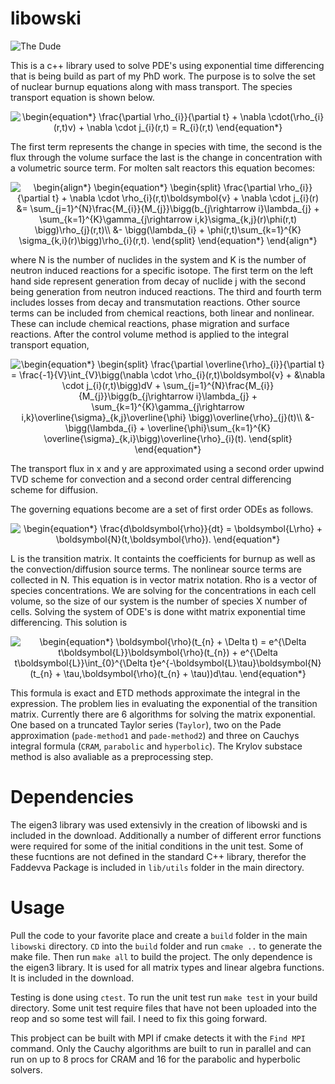 # libowski
![The Dude](https://images2.minutemediacdn.com/image/upload/c_crop,h_1191,w_2118,x_41,y_0/f_auto,q_auto,w_1100/v1554931540/shape/mentalfloss/61708-gramercy_pictures.jpg "The Dude")

This is a c++ library used to solve PDE's using exponential time differencing that is being build as part of my PhD work. The purpose is to solve the set of nuclear burnup equations along with mass transport. The species transport equation is shown below.

<p align="center">
<img src=
"https://render.githubusercontent.com/render/math?math=%5Cdisplaystyle+%5Cbegin%7Bequation%2A%7D%0A++++%5Cfrac%7B%5Cpartial+%5Crho_%7Bi%7D%7D%7B%5Cpartial+t%7D+%2B+%5Cnabla+%5Ccdot%28%5Crho_%7Bi%7D%28r%2Ct%29v%29+%2B+%5Cnabla+%5Ccdot+j_%7Bi%7D%28r%2Ct%29+%3D+R_%7Bi%7D%28r%2Ct%29%0A%5Cend%7Bequation%2A%7D%0A" 
alt="\begin{equation*}
    \frac{\partial \rho_{i}}{\partial t} + \nabla \cdot(\rho_{i}(r,t)v) + \nabla \cdot j_{i}(r,t) = R_{i}(r,t)
\end{equation*}
">
</p>

The first term represents the change in species with time, the second is the flux through the volume surface the last is the change in concentration with a volumetric source term. For molten salt reactors this equation becomes:

<p align="center">
<img src=
"https://render.githubusercontent.com/render/math?math=%5Cdisplaystyle+%5Cbegin%7Balign%2A%7D%0A%5Cbegin%7Bequation%2A%7D%0A%5Cbegin%7Bsplit%7D%0A++++%5Cfrac%7B%5Cpartial+%5Crho_%7Bi%7D%7D%7B%5Cpartial+t%7D%0A++++%2B+%5Cnabla+%5Ccdot+%5Crho_%7Bi%7D%28r%2Ct%29%5Cboldsymbol%7Bv%7D%0A++++%2B+%5Cnabla+%5Ccdot+j_%7Bi%7D%28r%29%0A++++%26%3D%0A++++%5Csum_%7Bj%3D1%7D%5E%7BN%7D%5Cfrac%7BM_%7Bi%7D%7D%7BM_%7Bj%7D%7D%5Cbigg%28b_%7Bj%5Crightarrow+i%7D%5Clambda_%7Bj%7D+%2B+%0A++++%5Csum_%7Bk%3D1%7D%5E%7BK%7D%5Cgamma_%7Bj%5Crightarrow+i%2Ck%7D%5Csigma_%7Bk%2Cj%7D%28r%29%5Cphi%28r%2Ct%29+%5Cbigg%29%5Crho_%7Bj%7D%28r%2Ct%29%5C%5C%0A++++%26-+%5Cbigg%28%5Clambda_%7Bi%7D+%2B+%5Cphi%28r%2Ct%29%5Csum_%7Bk%3D1%7D%5E%7BK%7D+%5Csigma_%7Bk%2Ci%7D%28r%29%5Cbigg%29%5Crho_%7Bi%7D%28r%2Ct%29.%0A%5Cend%7Bsplit%7D%0A%5Cend%7Bequation%2A%7D%0A%5Cend%7Balign%2A%7D%0A" 
alt="\begin{align*}
\begin{equation*}
\begin{split}
    \frac{\partial \rho_{i}}{\partial t}
    + \nabla \cdot \rho_{i}(r,t)\boldsymbol{v}
    + \nabla \cdot j_{i}(r)
    &=
    \sum_{j=1}^{N}\frac{M_{i}}{M_{j}}\bigg(b_{j\rightarrow i}\lambda_{j} + 
    \sum_{k=1}^{K}\gamma_{j\rightarrow i,k}\sigma_{k,j}(r)\phi(r,t) \bigg)\rho_{j}(r,t)\\
    &- \bigg(\lambda_{i} + \phi(r,t)\sum_{k=1}^{K} \sigma_{k,i}(r)\bigg)\rho_{i}(r,t).
\end{split}
\end{equation*}
\end{align*}
">
</p>

where N is the number of nuclides in the system and K is the number of neutron induced reactions for a specific isotope.  The first term on the left hand side represent generation from decay of nuclide j with the second being generation from neutron induced reactions. The third and fourth term includes losses from decay and transmutation reactions. Other source terms can be included from chemical reactions, both linear and nonlinear. These can include chemical reactions, phase migration and surface reactions. After the control volume method is applied to the integral transport equation,

<p align="center">
<img src=
"https://render.githubusercontent.com/render/math?math=%5Cdisplaystyle+%5Cbegin%7Bequation%2A%7D%0A%5Cbegin%7Bsplit%7D%0A++++%5Cfrac%7B%5Cpartial+%5Coverline%7B%5Crho%7D_%7Bi%7D%7D%7B%5Cpartial+t%7D%0A++++%3D+%5Cfrac%7B-1%7D%7BV%7D%5Cint_%7BV%7D%5Cbigg%28%5Cnabla+%5Ccdot+%5Crho_%7Bi%7D%28r%2Ct%29%5Cboldsymbol%7Bv%7D%0A++++%2B+%26%5Cnabla+%5Ccdot+j_%7Bi%7D%28r%2Ct%29%5Cbigg%29dV%0A++++%2B%0A++++%5Csum_%7Bj%3D1%7D%5E%7BN%7D%5Cfrac%7BM_%7Bi%7D%7D%7BM_%7Bj%7D%7D%5Cbigg%28b_%7Bj%5Crightarrow+i%7D%5Clambda_%7Bj%7D+%2B+%0A++++%5Csum_%7Bk%3D1%7D%5E%7BK%7D%5Cgamma_%7Bj%5Crightarrow+i%2Ck%7D%5Coverline%7B%5Csigma%7D_%7Bk%2Cj%7D%5Coverline%7B%5Cphi%7D+%5Cbigg%29%5Coverline%7B%5Crho%7D_%7Bj%7D%28t%29%5C%5C%0A++++%26-+%5Cbigg%28%5Clambda_%7Bi%7D+%2B+%5Coverline%7B%5Cphi%7D%5Csum_%7Bk%3D1%7D%5E%7BK%7D+%5Coverline%7B%5Csigma%7D_%7Bk%2Ci%7D%5Cbigg%29%5Coverline%7B%5Crho%7D_%7Bi%7D%28t%29.%0A%5Cend%7Bsplit%7D%0A%5Cend%7Bequation%2A%7D%0A" 
alt="\begin{equation*}
\begin{split}
    \frac{\partial \overline{\rho}_{i}}{\partial t}
    = \frac{-1}{V}\int_{V}\bigg(\nabla \cdot \rho_{i}(r,t)\boldsymbol{v}
    + &\nabla \cdot j_{i}(r,t)\bigg)dV
    +
    \sum_{j=1}^{N}\frac{M_{i}}{M_{j}}\bigg(b_{j\rightarrow i}\lambda_{j} + 
    \sum_{k=1}^{K}\gamma_{j\rightarrow i,k}\overline{\sigma}_{k,j}\overline{\phi} \bigg)\overline{\rho}_{j}(t)\\
    &- \bigg(\lambda_{i} + \overline{\phi}\sum_{k=1}^{K} \overline{\sigma}_{k,i}\bigg)\overline{\rho}_{i}(t).
\end{split}
\end{equation*}
">
</p>

The transport flux in x and y are approximated using a second order upwind TVD scheme for convection and a second order central differencing scheme for diffusion. 

The governing equations become are a set of first order ODEs as follows.

<p align="center">
<img src=
"https://render.githubusercontent.com/render/math?math=%5Cdisplaystyle+%5Cbegin%7Bequation%2A%7D%0A++++%5Cfrac%7Bd%5Cboldsymbol%7B%5Crho%7D%7D%7Bdt%7D+%3D+%5Cboldsymbol%7BL%5Crho%7D+%2B+%5Cboldsymbol%7BN%7D%28t%2C%5Cboldsymbol%7B%5Crho%7D%29.%0A%5Cend%7Bequation%2A%7D%0A" 
alt="\begin{equation*}
    \frac{d\boldsymbol{\rho}}{dt} = \boldsymbol{L\rho} + \boldsymbol{N}(t,\boldsymbol{\rho}).
\end{equation*}
">
</p>

L is the transition matrix. It containts the coefficients for burnup as well as the convection/diffusion source terms. The nonlinear source terms are collected in N. This equation is in vector matrix notation. Rho is a vector of species concentrations. We are solving for the concentrations in each cell volume, so the size of our system is the number of species X number of cells. Solving the system of ODE's is done witht matrix exponential time differencing. This solution is 

<p align="center">
<img src=
"https://render.githubusercontent.com/render/math?math=%5Cdisplaystyle+%5Cbegin%7Bequation%2A%7D%0A++++%5Cboldsymbol%7B%5Crho%7D%28t_%7Bn%7D+%2B+%5CDelta+t%29+%3D+e%5E%7B%5CDelta+t%5Cboldsymbol%7BL%7D%7D%5Cboldsymbol%7B%5Crho%7D%28t_%7Bn%7D%29+%2B+e%5E%7B%5CDelta+t%5Cboldsymbol%7BL%7D%7D%5Cint_%7B0%7D%5E%7B%5CDelta+t%7De%5E%7B-%5Cboldsymbol%7BL%7D%5Ctau%7D%5Cboldsymbol%7BN%7D%28t_%7Bn%7D+%2B+%5Ctau%2C%5Cboldsymbol%7B%5Crho%7D%28t_%7Bn%7D+%2B+%5Ctau%29%29d%5Ctau.%0A%5Cend%7Bequation%2A%7D%0A" 
alt="\begin{equation*}
    \boldsymbol{\rho}(t_{n} + \Delta t) = e^{\Delta t\boldsymbol{L}}\boldsymbol{\rho}(t_{n}) + e^{\Delta t\boldsymbol{L}}\int_{0}^{\Delta t}e^{-\boldsymbol{L}\tau}\boldsymbol{N}(t_{n} + \tau,\boldsymbol{\rho}(t_{n} + \tau))d\tau.
\end{equation*}
">
</p>


This formula is exact and ETD methods approximate the integral in the expression. The problem lies in evaluating the exponential of the transition matrix. Currently there are 6 algorithms for solving the matrix exponential. One based on a truncated Taylor series (`Taylor`), two on the Pade approximation (`pade-method1` and `pade-method2`) and three on Cauchys integral formula (`CRAM`, `parabolic` and `hyperbolic`). The Krylov substace method is also avaliable as a preprocessing step.

# Dependencies
The eigen3 library was used extensivly in the creation of libowski and is included in the download. Additionally a number of different error functions were required for some of the initial conditions in the unit test. Some of these fucntions are not defined in the standard C++ library, therefor the Faddevva Package is included in `lib/utils` folder in the main directory. 

# Usage
Pull the code to your favorite place and create a `build` folder in the main `libowski` directory. `CD` into the `build` folder and run `cmake ..` to generate the make file. Then run `make all` to build the project. The only dependence is the eigen3 library. It is used for all matrix types and linear algebra functions. It is included in the download.

Testing is done using `ctest`. To run the unit test run `make test` in your build directory. Some unit test require files that have not been uploaded into the reop and so some test will fail. I need to fix this going forward.

This probject can be built with MPI if cmake detects it with the `Find MPI` command. Only the Cauchy algorithms are built to run in parallel and can run on up to 8 procs for CRAM and 16 for the parabolic and hyperbolic solvers. 

